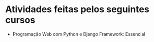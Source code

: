 # Atividades feitas pelos seguintes cursos

- Programação Web com Python e Django Framework: Essencial
